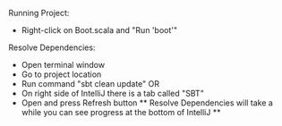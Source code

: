 Running Project:
- Right-click on Boot.scala and "Run 'boot'"

Resolve Dependencies:
- Open terminal window
- Go to project location
- Run command "sbt clean update"
OR
- On right side of IntelliJ there is a tab called "SBT"
- Open and press Refresh button
** Resolve Dependencies will take a while you can see progress at the bottom of IntelliJ **
